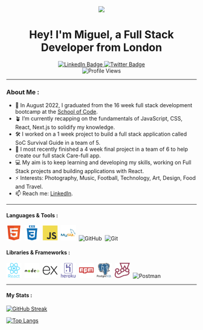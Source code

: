 <div id="header" align="center" >
  <img src="https://media.giphy.com/media/XwBzLXzYq7ljHBXkHk/giphy.gif" width="300"/>
</div>

<div>
<h1 align="center">Hey! I'm Miguel, a Full Stack Developer from London</h1>
</div>
<div id="badges" align="center">
  <a href="https://www.linkedin.com/in/lamasmiguel/">
    <img src="https://img.shields.io/badge/LinkedIn-blue?style=for-the-badge&logo=linkedin&logoColor=white" alt="LinkedIn Badge"/>
  </a>
  <a href="https://twitter.com/lamasmigs">
    <img src="https://img.shields.io/badge/Twitter-blue?style=for-the-badge&logo=twitter&logoColor=white" alt="Twitter Badge"/>
  </a>
</div>

<div id="counter" align="center">
  <img src="https://komarev.com/ghpvc/?username=MiguelLamas&style=flat-square&color=red" alt="Profile Views"/>
</div>  


---
### About Me :

- :seedling: In August 2022, I graduated from the 16 week full stack development bootcamp at the <a href="https://www.schoolofcode.co.uk/">School of Code</a>.
- :potted_plant: I’m currently recapping on the fundamentals of JavaScript, CSS, React, Next.js to solidify my knowledge.
- :hammer_and_wrench:	I worked on a 1 week project to build a full stack application called SoC Survival Guide in a team of 5.
- :telescope:	I most recently finished a 4 week final project in a team of 6 to help create our full stack Care-full app.
- :computer: My aim is to keep learning and developing my skills, working on Full Stack projects and building applications with React.
- :zap: Interests: Photography, Music, Football, Technology, Art, Design, Food and Travel.
- :mailbox: Reach me: <a href="https://www.linkedin.com/in/lamasmiguel/">LinkedIn</a>.

---
#### Languages & Tools :
  <img src="https://github.com/devicons/devicon/blob/master/icons/html5/html5-original.svg" title="HTML5" alt="HTML" width="40" height="40"/>&nbsp;
  <img src="https://github.com/devicons/devicon/blob/master/icons/css3/css3-plain-wordmark.svg"  title="CSS3" alt="CSS" width="40" height="40"/>&nbsp;
  <img src="https://github.com/devicons/devicon/blob/master/icons/javascript/javascript-original.svg" title="JavaScript" alt="JavaScript" width="40" height="40"/>&nbsp;
  <img src="https://github.com/devicons/devicon/blob/master/icons/mysql/mysql-original-wordmark.svg" title="MySQL"  alt="MySQL" width="40" height="40"/>&nbsp;
   <img src="https://uxwing.com/wp-content/themes/uxwing/download/brands-and-social-media/github-icon.svg" title="GitHub"  alt="GitHub" width="40" height="40"/>&nbsp;
  <img src="https://uxwing.com/wp-content/themes/uxwing/download/brands-and-social-media/git-icon.svg" title="Git"  alt="Git" width="40" height="40"/>&nbsp;
 

#### Libraries & Frameworks :
  <img src="https://github.com/devicons/devicon/blob/master/icons/react/react-original-wordmark.svg" title="React" alt="React" width="40" height="40"/>&nbsp;
  <img src="https://github.com/devicons/devicon/blob/master/icons/nodejs/nodejs-original-wordmark.svg" title="NodeJS" alt="NodeJS" width="40" height="40"/>&nbsp;
  <img src="https://github.com/devicons/devicon/blob/master/icons/express/express-original.svg" title="Express" alt="Express" width="40" height="40"/>&nbsp;
  <img src="https://github.com/devicons/devicon/blob/master/icons/heroku/heroku-original-wordmark.svg" title="Heroku" alt="Heroku" width="40" height="40"/>&nbsp;
  <img src="https://github.com/devicons/devicon/blob/master/icons/npm/npm-original-wordmark.svg" title="npm" alt="npm" width="40" height="40"/>&nbsp;
  <img src="https://github.com/devicons/devicon/blob/master/icons/postgresql/postgresql-original-wordmark.svg" title="PostgreSQL" alt="PostgreSQL" width="40" height="40"/>&nbsp;
  <img src="https://github.com/devicons/devicon/blob/master/icons/jest/jest-plain.svg" title="Jest" alt="Jest" width="40" height="40"/>&nbsp;
  <img src="https://uxwing.com/wp-content/themes/uxwing/download/brands-and-social-media/postman-icon.svg" title="Postman" alt="Postman" width="40" height="40"/>&nbsp;

---
#### My Stats :

[![GitHub Streak](http://github-readme-streak-stats.herokuapp.com?user=MiguelLamas&theme=tokyonight&date_format=j%20M%5B%20Y%5D&currStreakNum=DD2727)](https://git.io/streak-stats)

[![Top Langs](https://github-readme-stats.vercel.app/api/top-langs/?username=MiguelLamas&layout=compact&theme=tokyonight)](https://github.com/MiguelLamas/github-readme-stats)


          
          
         

